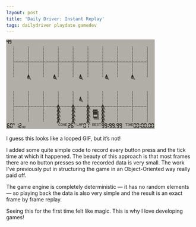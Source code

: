 ```yaml
---
layout: post
title: 'Daily Driver: Instant Replay'
tags: dailydriver playdate gamedev
---
```


![GIF](/images/posts/daily-driver-instant-replay.gif#playdate)

I guess this looks like a looped GIF, but it’s not!

I added some quite simple code to record every button press and the tick time at which it happened. The beauty of this approach is that most frames there are no button presses so the recorded data is very small. The work I've previously put in structuring the game in an Object-Oriented way really paid off.

The game engine is completely deterministic — it has no random elements — so playing back the data is also very simple and the result is an exact frame by frame replay.

Seeing this for the first time felt like magic. This is why I love developing games!